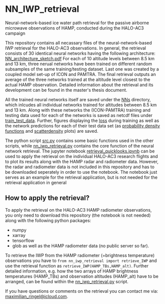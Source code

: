 # NN_IWP_retrieval
Neural-network-based ice water path retrieval for the passive airborne microwave observations of HAMP, conducted during the HALO-AC3 campaign

This repository contains all necassary files of the neural-network-based IWP retrieval for the HALO-AC3 observations. In general, the retrieval consists of 30 identical neural networks having the following architecture:
[NN_architecture_sketch.pdf](https://github.com/MaxRing96/NN_IWP_retrieval/files/13283896/NN_architecture_sketch.pdf)
For each of 10 altitude levels between 8.5 km and 13 km, three nerual networks have been trained on different random subsamples of the same training/testing dataset.
Last one was created by a coupled model set-up of ICON and PAMTRA. The final retrieval outputs an average of the three networks trained at the altitude level closest to the actual HAMP observation. Detailed information about the retrieval and its development can be found in the master's thesis document.

All the trained neural networks itself are saved under the [NNs](\NNs) directory, which inlcudes all individual networks trained for altitudes between 8.5 km and 13 km.
Along with these networks the (ICON-PAMTRA) training and testing data used for each of the networks is saved as netcdf files under [train_test_data](\NNs\train_test_data).
Further, figures displaying the [loss](\NNs\testing_loss) during training as well as the network predictions for each of their test data set (as [probability density functions](\NNs\testing_pdfs) and [scatterdensity](\NNs\testing_scatterdensity) plots) are saved.

The python script [src.py](\src.py) contains some basic functions used in the other scripts, while [nn_iwp_retrieval.py](\nn_iwp_retrieval.py) contains the core function of the neural network retrieval. 
The jupyter notebook [retrieval_quicklooks.ipynb](\retrieval_quicklooks.ipynb) can be used to apply the retrieval on the individual HALO-AC3 research flights and to plot its results along with the HAMP radar and radiometer data.
However, the radar and radiometer data is not included in this repository and has to be downloaded seperately in order to use the notebook. The notebook just serves as an example for the retrieval application, but is not needed for the retrieval application in general

## How to apply the retrieval?
To apply the retrieval on the HALO-AC3 HAMP radiometer observations, you only need to download this repository (the notebook is not needed) along with the following python packages:
  - numpy
  - xarray
  - tensorflow
  - glob
as well as the HAMP radiometer data (no public server so far).

To retrieve the IWP from the HAMP radiometer (=brightness temperature) observations you have to `from nn_iwp_retrieval import retrieve_IWP` and use the retrieval function as `retrieve_IWP(HAMP_TBs,HAMP_alt)`.
Further detailed information, e.g. how the two arrays of HAMP brightness temperatures (HAMP_TBs) and observation altitudes (HAMP_alt) have to be arranged, can be found within the [nn_iwp_retrieval.py](\nn_iwp_retrieval.py) script.

If you have questions or comments on the retrieval you can contact me via: maximilian_ringel@icloud.com.

